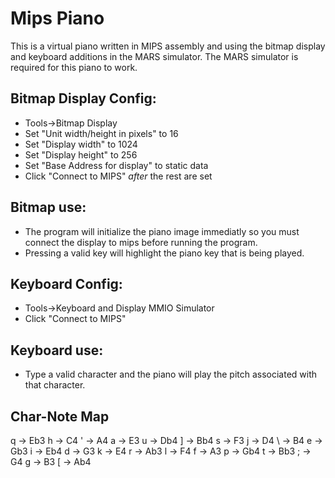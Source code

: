 # Mips Piano

This is a virtual piano written in MIPS assembly and using the bitmap display and keyboard additions in the MARS simulator. 
The MARS simulator is required for this piano to work.

## Bitmap Display Config:
   - Tools->Bitmap Display
   - Set "Unit width/height in pixels" to 16
   - Set "Display width" to 1024
   - Set "Display height" to 256
   - Set "Base Address for display" to static data
   - Click "Connect to MIPS" *after* the rest are set
## Bitmap use:
   - The program will initialize the piano image immediatly so you must 
     connect the display to mips before running the program.
   - Pressing a valid key will highlight the piano key that is being played.
## Keyboard Config:
   - Tools->Keyboard and Display MMIO Simulator
   - Click "Connect to MIPS"
## Keyboard use:
   - Type a valid character and the piano will play the pitch associated with
     that character.
## Char-Note Map
q -> Eb3    h -> C4     ' -> A4
a -> E3     u -> Db4    ] -> Bb4
s -> F3     j -> D4     \ -> B4
e -> Gb3    i -> Eb4
d -> G3     k -> E4
r -> Ab3    l -> F4
f -> A3     p -> Gb4 
t -> Bb3    ; -> G4
g -> B3     [ -> Ab4
